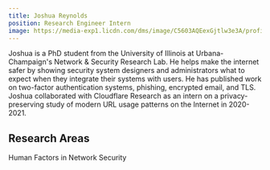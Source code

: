 ```yaml
---
title: Joshua Reynolds
position: Research Engineer Intern
image: https://media-exp1.licdn.com/dms/image/C5603AQEexGjtlw3e3A/profile-displayphoto-shrink_800_800/0/1629323127805?e=1634774400&v=beta&t=kNJiBbXO8jyWI6TZBP87QI13LJjrTf2xfF6f83txjAM
---
```


Joshua is a PhD student from the University of Illinois at Urbana-Champaign's Network & Security Research Lab. He helps make the internet safer by showing security system designers and administrators what to expect when they integrate their systems with users. He has published work on two-factor authentication systems, phishing, encrypted email, and TLS. Joshua collaborated with Cloudflare Research as an intern on a privacy-preserving study of modern URL usage patterns on the Internet in 2020-2021. 

## Research Areas 
Human Factors in Network Security



